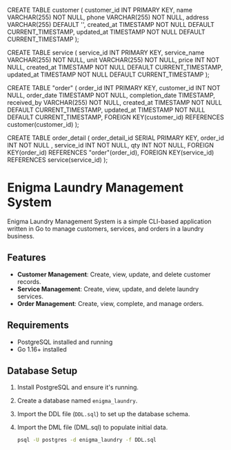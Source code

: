 CREATE TABLE customer (
    customer_id INT PRIMARY KEY,
    name VARCHAR(255) NOT NULL,
    phone VARCHAR(255) NOT NULL,
    address VARCHAR(255) DEFAULT '',
    created_at TIMESTAMP NOT NULL DEFAULT CURRENT_TIMESTAMP,
    updated_at TIMESTAMP NOT NULL DEFAULT CURRENT_TIMESTAMP
);

CREATE TABLE service (
    service_id INT PRIMARY KEY,
    service_name VARCHAR(255) NOT NULL,
    unit VARCHAR(255) NOT NULL,
    price INT NOT NULL,
    created_at TIMESTAMP NOT NULL DEFAULT CURRENT_TIMESTAMP,
    updated_at TIMESTAMP NOT NULL DEFAULT CURRENT_TIMESTAMP
);

CREATE TABLE "order" (
    order_id INT PRIMARY KEY,
    customer_id INT NOT NULL,
    order_date TIMESTAMP NOT NULL,
    completion_date TIMESTAMP,
    received_by VARCHAR(255) NOT NULL,
    created_at TIMESTAMP NOT NULL DEFAULT CURRENT_TIMESTAMP,
    updated_at TIMESTAMP NOT NULL DEFAULT CURRENT_TIMESTAMP,
    FOREIGN KEY(customer_id) REFERENCES customer(customer_id)
);

CREATE TABLE order_detail (
    order_detail_id SERIAL PRIMARY KEY,
    order_id INT NOT NULL ,
    service_id INT NOT NULL,
    qty INT NOT NULL,
    FOREIGN KEY(order_id) REFERENCES "order"(order_id),
    FOREIGN KEY(service_id) REFERENCES service(service_id)
);


# Enigma Laundry Management System

Enigma Laundry Management System is a simple CLI-based application written in Go to manage customers, services, and orders in a laundry business.

## Features

- **Customer Management**: Create, view, update, and delete customer records.
- **Service Management**: Create, view, update, and delete laundry services.
- **Order Management**: Create, view, complete, and manage orders.

## Requirements

- PostgreSQL installed and running
- Go 1.16+ installed

## Database Setup

1. Install PostgreSQL and ensure it's running.
2. Create a database named `enigma_laundry`.
3. Import the DDL file (`DDL.sql`) to set up the database schema.
4. Import the DML file (DML.sql) to populate initial data.

   ```bash
   psql -U postgres -d enigma_laundry -f DDL.sql

